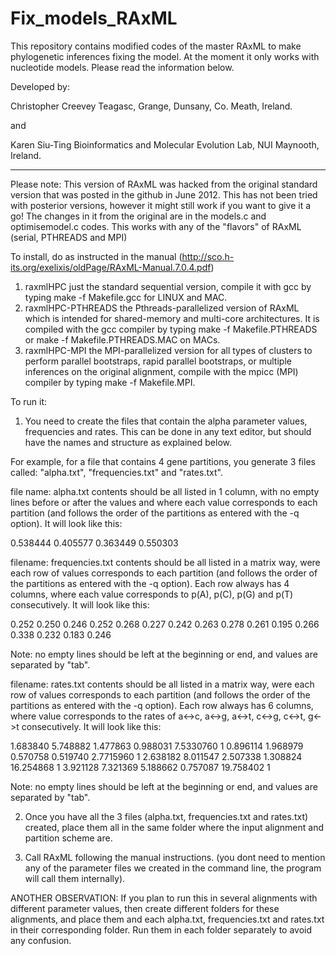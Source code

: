 Fix_models_RAxML
================

This repository contains modified codes of the master RAxML to make phylogenetic inferences fixing the model. At the moment it only works with nucleotide models.
Please read the information below.

Developed by:
 
Christopher Creevey
Teagasc, Grange, Dunsany, Co. Meath, Ireland.

and

Karen Siu-Ting
Bioinformatics and Molecular Evolution Lab, NUI Maynooth, Ireland.

------------------------------------------------------------------

Please note:
This version of RAxML was hacked from the original standard version that was posted in the github in June 2012. This has not been tried with posterior versions, however it might still work if you want to give it a go!
The changes in it from the original are in the models.c and optimisemodel.c codes. This works with any of the "flavors" of RAxML (serial, PTHREADS and MPI)

To install, do as instructed in the manual (http://sco.h-its.org/exelixis/oldPage/RAxML-Manual.7.0.4.pdf)

1. raxmlHPC just the standard sequential version, compile it with gcc by typing make -f Makefile.gcc
for LINUX and MAC.
2. raxmlHPC-PTHREADS the Pthreads-parallelized version of RAxML which is intended for shared-memory
and multi-core architectures. It is compiled with the gcc compiler by typing make -f Makefile.PTHREADS
or make -f Makefile.PTHREADS.MAC on MACs.
3. raxmlHPC-MPI the MPI-parallelized version for all types of clusters to perform parallel bootstraps, rapid
parallel bootstraps, or multiple inferences on the original alignment, compile with the mpicc (MPI)
compiler by typing make -f Makefile.MPI.

To run it:

1. You need to create the files that contain the alpha parameter values, frequencies and rates. This can be done in any text editor, but should have the names and structure as explained below.

For example, for a file that contains 4 gene partitions, you generate 3 files called: "alpha.txt", "frequencies.txt" and "rates.txt".

file name: alpha.txt
contents should be all listed in 1 column, with no empty lines before or after the values and where each value corresponds to each partition (and follows the order of the partitions as entered with the -q option). It will look like this:

0.538444
0.405577
0.363449
0.550303

filename: frequencies.txt
contents should  be all listed in a matrix way, were each row of values corresponds to each partition (and follows the order of the partitions as entered with the -q option). Each row always has 4 columns, where each value corresponds to p(A), p(C), p(G) and p(T) consecutively. It will look like this:

0.252	0.250	 0.246	  0.252
0.268	0.227	 0.242    0.263
0.278	0.261	 0.195    0.266
0.338	0.232	 0.183    0.246

Note: no empty lines should be left at the beginning or end, and values are separated by "tab".

filename: rates.txt
contents should be all listed in a matrix way, were each row of values corresponds to each partition (and follows the order of the partitions as entered with the -q option). Each row always has 6 columns, where value corresponds to the rates of a<->c, a<->g, a<->t, c<->g, c<->t, g<->t consecutively. It will look like this:  

1.683840 5.748882  1.477863   0.988031	  7.5330760 1
0.896114 1.968979  0.570758   0.519740	  2.7715960 1
2.638182 8.011547  2.507338   1.308824	  16.254868 1
3.921128 7.321369  5.188662   0.757087	  19.758402 1

Note: no empty lines should be left at the beginning or	end, and values are separated by "tab".

2) Once you have all the 3 files (alpha.txt, frequencies.txt and rates.txt) created, place them all in the same folder where the input alignment and partition scheme are.

3) Call RAxML following the manual instructions. (you dont need to mention any of the parameter files we created in the command line, the program will call them internally).

ANOTHER OBSERVATION: If you plan to run this in several alignments with different parameter values, then create different folders for these alignments, and place them and each alpha.txt, frequencies.txt and rates.txt in their corresponding folder. Run them in each folder separately to avoid any confusion.

